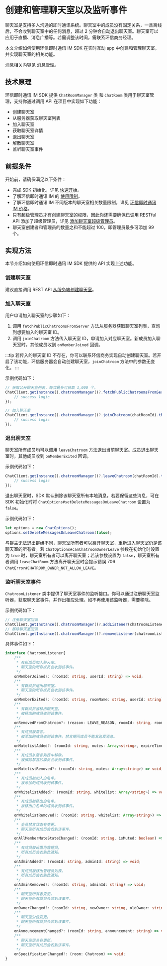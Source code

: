 # 创建和管理聊天室以及监听事件

<Toc />

聊天室是支持多人沟通的即时通讯系统。聊天室中的成员没有固定关系，一旦离线后，不会收到聊天室中的任何消息，超过 2 分钟会自动退出聊天室。聊天室可以应用于直播、消息广播等。若需调整该时间，需联系环信商务经理。
 
本文介绍如何使用环信即时通讯 IM SDK 在实时互动 app 中创建和管理聊天室，并实现聊天室的相关功能。

消息相关内容见 [消息管理](message_overview.html)。

## 技术原理

环信即时通讯 IM SDK 提供 `ChatRoomManager` 类 和 `ChatRoom` 类用于聊天室管理，支持你通过调用 API 在项目中实现如下功能：

- 创建聊天室
- 从服务器获取聊天室列表
- 加入聊天室
- 获取聊天室详情
- 退出聊天室
- 解散聊天室
- 监听聊天室事件

## 前提条件

开始前，请确保满足以下条件：

- 完成 SDK 初始化，详见 [快速开始](quickstart.html)。
- 了解环信即时通讯 IM 的 [使用限制](/product/limitation.html)。
- 了解环信即时通讯 IM 不同版本的聊天室相关数量限制，详见 [环信即时通讯 IM 价格](https://www.easemob.com/pricing/im)。
- 只有超级管理员才有创建聊天室的权限，因此你还需要确保已调用 RESTful API 添加了超级管理员，详见 [添加聊天室超级管理员](/document/server-side/chatroom.html#添加超级管理员)。
- 聊天室创建者和管理员的数量之和不能超过 100，即管理员最多可添加 99 个。

## 实现方法

本节介绍如何使用环信即时通讯 IM SDK 提供的 API 实现上述功能。

### 创建聊天室

建议直接调用 REST API [从服务端创建聊天室](/document/server-side/chatroom.html#创建聊天室)。

### 加入聊天室

用户申请加入聊天室的步骤如下：

1. 调用 `fetchPublicChatroomsFromServer` 方法从服务器获取聊天室列表，查询到想要加入的聊天室 ID。
2. 调用 `joinChatroom` 方法传入聊天室 ID，申请加入对应聊天室。新成员加入聊天室时，其他成员收到 `onMemberJoined` 回调。

:::tip
若传入的聊天室 ID 不存在，你可以联系环信商务实现自动创建聊天室。若开启了该功能，环信服务器会自动创建聊天室，`joinChatroom` 方法中的参数无变化。
:::

示例代码如下：

```TypeScript
// 获取公开聊天室列表，每次最多可获取 1,000 个。
ChatClient.getInstance().chatroomManager()?.fetchPublicChatroomsFromServer(pageNumber, pageSize).then(roomArray => {
    // success logic
});

// 加入聊天室
ChatClient.getInstance().chatroomManager()?.joinChatroom(chatRoomId).then(room => {
    // success logic
});
```

### 退出聊天室

聊天室所有成员均可以调用 `leaveChatroom` 方法退出当前聊天室。成员退出聊天室时，其他成员收到 `onMemberExited` 回调。

示例代码如下：

```TypeScript
ChatClient.getInstance().chatroomManager()?.leaveChatroom(chatRoomId).then(()=> {
    // success logic
});
```

退出聊天室时，SDK 默认删除该聊天室所有本地消息，若要保留这些消息，可在 SDK 初始化时将 `ChatOptions#setDeleteMessagesOnLeaveChatroom` 设置为 `false`。

示例代码如下：

```TypeScript
let options = new ChatOptions();
options.setDeleteMessagesOnLeaveChatroom(false);
```

与群主无法退出群组不同，聊天室所有者可以离开聊天室，重新进入聊天室仍是该聊天室的所有者。若 `ChatOptions#canChatroomOwnerLeave` 参数在初始化时设置为 `true` 时，聊天室所有者可以离开聊天室；若该参数设置为 `false`，聊天室所有者调用 `leaveChatRoom` 方法离开聊天室时会提示错误 706 `ChatError#CHATROOM_OWNER_NOT_ALLOW_LEAVE`。

### 监听聊天室事件

`ChatroomListener` 类中提供了聊天室事件的监听接口。你可以通过注册聊天室监听器，获取聊天室事件，并作出相应处理。如不再使用该监听器，需要移除。

示例代码如下：


```TypeScript
// 注册聊天室回调
ChatClient.getInstance().chatroomManager()?.addListener(chatroomListener);
// 移除聊天室回调
ChatClient.getInstance().chatroomManager()?.removeListener(chatroomListener);
```

具体事件如下：

```TypeScript
interface ChatroomListener{
    /**
     * 有新成员加入聊天室。
     * 聊天室的所有成员会收到该事件。
     */
    onMemberJoined?: (roomId: string, userId: string) => void;
    /**
     * 有新成员退出聊天室。
     * 聊天室的所有成员会收到该事件。
     */
    onMemberExited?: (roomId: string, roomName: string, userId: string) => void;
    /**
     * 有新成员被移出聊天室。
     * 被移出的成员收到该事件。
     */
    onRemovedFromChatroom?: (reason: LEAVE_REASON, roomId: string, roomName: string) => void
    /**
     * 有成员被禁言。
     * 被添加的成员收到该事件。禁言期间成员不能发送发消息。
     */
    onMutelistAdded?: (roomId: string, mutes: Array<string>, expireTime: number) => void;
    /**
     * 有成员从禁言列表中移除。
     * 被解除禁言的成员会收到该事件。
     */
    onMutelistRemoved?: (roomId: string, mutes: Array<string>) => void;
    /**
     * 有成员被加入白名单。
     * 被添加的成员收到该事件。
     */
    onWhitelistAdded?: (roomId: string, whitelist: Array<string>) => void;
    /**
     * 有成员被移出白名单。
     * 被移出白名单的成员收到该事件。
     */
    onWhitelistRemoved?: (roomId: string, whitelist: Array<string>) => void;
    /**
     * 全员禁言状态有变更。
     * 聊天室所有成员会收到该事件。
     */
    onAllMemberMuteStateChanged?: (roomId: string, isMuted: boolean) => void;
    /**
     * 有成员被设置为管理员。
     * 所有成员会收到此通知。
     */
    onAdminAdded?: (roomId: string, adminId: string) => void;
    /**
     * 有成员被移出管理员列表。
     * 所有成员会收到此通知。
     */
    onAdminRemoved?: (roomId: string, adminId: string) => void;
    /**
     * 聊天室所有者变更。
     * 聊天室所有成员会收到该事件。
     */
    onOwnerChanged?: (roomId: string, newOwner: string, oldOwner: string) => void;
    /**
     * 聊天室公告变更。
     * 聊天室所有成员会收到该事件。
     */
    onAnnouncementChanged?: (roomId: string, announcement: string) => void;
    /**
     * 聊天室信息有更新。
     * 聊天室所有成员会收到该事件。
     */
    onSpecificationChanged?: (room: Chatroom) => void;
}
```

